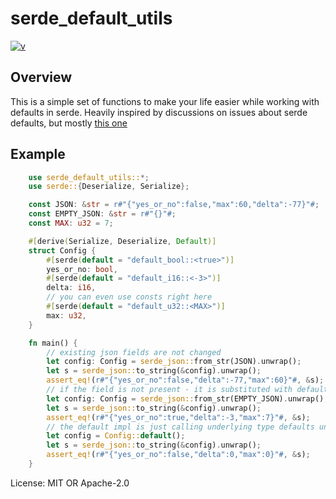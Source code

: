 # serde_default_utils

[![v](https://img.shields.io/badge/v-0.1.0-blueviolet)]()

## Overview
This is a simple set of functions to make your life easier while working with defaults in serde.
Heavily inspired by discussions on issues about serde defaults, but mostly [this one](https://github.com/serde-rs/serde/issues/368)

## Example
```rust
    use serde_default_utils::*;
    use serde::{Deserialize, Serialize};

    const JSON: &str = r#"{"yes_or_no":false,"max":60,"delta":-77}"#;
    const EMPTY_JSON: &str = r#"{}"#;
    const MAX: u32 = 7;

    #[derive(Serialize, Deserialize, Default)]
    struct Config {
        #[serde(default = "default_bool::<true>")]
        yes_or_no: bool,
        #[serde(default = "default_i16::<-3>")]
        delta: i16,
        // you can even use consts right here
        #[serde(default = "default_u32::<MAX>")]
        max: u32,
    }

    fn main() {
        // existing json fields are not changed
        let config: Config = serde_json::from_str(JSON).unwrap();
        let s = serde_json::to_string(&config).unwrap();
        assert_eq!(r#"{"yes_or_no":false,"delta":-77,"max":60}"#, &s);
        // if the field is not present - it is substituted with defaults
        let config: Config = serde_json::from_str(EMPTY_JSON).unwrap();
        let s = serde_json::to_string(&config).unwrap();
        assert_eq!(r#"{"yes_or_no":true,"delta":-3,"max":7}"#, &s);
        // the default impl is just calling underlying type defaults unless you have a custom impl Default
        let config = Config::default();
        let s = serde_json::to_string(&config).unwrap();
        assert_eq!(r#"{"yes_or_no":false,"delta":0,"max":0}"#, &s);
    }

```

License: MIT OR Apache-2.0
